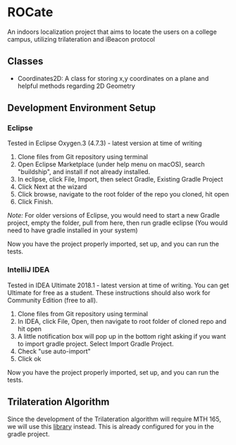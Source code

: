 # ROCate
An indoors localization project that aims to locate the users on a college campus, utilizing trilateration and iBeacon protocol

## Classes

- Coordinates2D: A class for storing x,y coordinates on a plane and helpful methods regarding 2D Geometry


## Development Environment Setup

### Eclipse
Tested in Eclipse Oxygen.3 (4.7.3) - latest version at time of writing

1. Clone files from Git repository using terminal
1. Open Eclipse Marketplace (under help menu on macOS), search "buildship", and install if not already installed.
1. In eclipse, click File, Import, then select Gradle, Existing Gradle Project
1. Click Next at the wizard
1. Click browse, navigate to the root folder of the repo you cloned, hit open
1. Click Finish.

*Note:* For older versions of Eclipse, you would need to start a new Gradle project, empty the folder, pull from here, then run gradle eclipse (You would need to have gradle installed in your system)

Now you have the project properly imported, set up, and you can run the tests.


### IntelliJ IDEA
Tested in IDEA Ultimate 2018.1 - latest version at time of writing. You can get Ultimate for free as a student. These instructions should also work for Community Edition (free to all).

1. Clone files from Git repository using terminal
1. In IDEA, click File, Open, then navigate to root folder of cloned repo and hit open
1. A little notification box will pop up in the bottom right asking if you want to import gradle project. Select Import Gradle Project.
1. Check "use auto-import"
1. Click ok

Now you have the project properly imported, set up, and you can run the tests.

## Trilateration Algorithm
Since the development of the Trilateration algorithm will require MTH 165, we will use this [library](https://github.com/lemmingapex/trilateration) instead. This is already configured for you in the gradle project.
